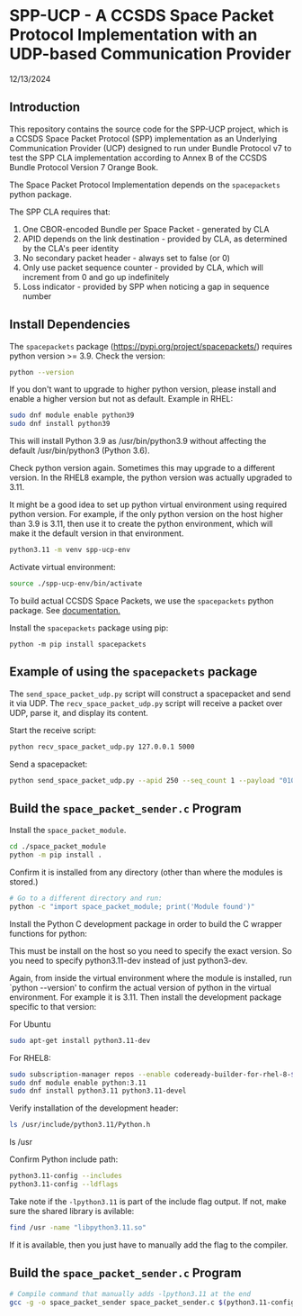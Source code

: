 # SPP-UCP - A CCSDS Space Packet Protocol Implementation with an UDP-based Communication Provider

12/13/2024

## Introduction

This repository contains the source code for the SPP-UCP project, which is a CCSDS Space Packet Protocol (SPP) implementation as an Underlying Communication Provider (UCP) designed to run under Bundle Protocol v7 to test the SPP CLA implementation according to Annex B of the CCSDS Bundle Protocol Version 7 Orange Book. 

The Space Packet Protocol Implementation depends on the `spacepackets` python package.

The SPP CLA requires that:

1. One CBOR-encoded Bundle per Space Packet - generated by CLA
2. APID depends on the link destination - provided by CLA, as determined by the CLA's peer identity
3. No secondary packet header - always set to false (or 0)
4. Only use packet sequence counter - provided by CLA, which will increment from 0 and go up indefinitely
5. Loss indicator - provided by SPP when noticing a gap in sequence number

## Install Dependencies

The `spacepackets` package (https://pypi.org/project/spacepackets/) requires python version >= 3.9. Check the version:

```bash
python --version
```

If you don't want to upgrade to higher python version, please install and enable a higher version but not as default. Example in RHEL:

```bash
sudo dnf module enable python39
sudo dnf install python39
```
This will install Python 3.9 as /usr/bin/python3.9 without affecting the default /usr/bin/python3 (Python 3.6).

Check python version again. Sometimes this may upgrade to a different version. In the RHEL8 example, the python version was actually upgraded to 3.11.

It might be a good idea to set up python virtual environment using required python version. For example, if the only python version on the host higher than 3.9 is 3.11, then use it to create the python environment, which will make it the default version in that environment.

```bash
python3.11 -m venv spp-ucp-env
```

Activate virtual environment:

```bash
source ./spp-ucp-env/bin/activate
```

To build actual CCSDS Space Packets, we use the `spacepackets` python package. See [documentation.](https://spacepackets.readthedocs.io/en/latest/examples.html)

Install the `spacepackets` package using pip: 

```
python -m pip install spacepackets
```

## Example of using the `spacepackets` package

The `send_space_packet_udp.py` script will construct a spacepacket and send it via UDP. The `recv_space_packet_udp.py` script will receive a packet over UDP, parse it, and display its content.

Start the receive script:

```bash
python recv_space_packet_udp.py 127.0.0.1 5000
```

Send a spacepacket:

```bash
python send_space_packet_udp.py --apid 250 --seq_count 1 --payload "01020304" 127.0.0.1 5000
```

## Build the `space_packet_sender.c` Program

Install the `space_packet_module`.

``` bash
cd ./space_packet_module
python -m pip install .
```

Confirm it is installed from any directory (other than where the modules is stored.)

```bash
# Go to a different directory and run:
python -c "import space_packet_module; print('Module found')"
```

Install the Python C development package in order to  build the C wrapper functions for python:

This must be install on the host so you need to specify the exact version. So you need to specify python3.11-dev instead of just python3-dev.

Again, from inside the virtual environment where the module is installed, run `python --version' to confirm the actual version of python in the virtual environment. For example it is 3.11. Then install the development package specific to that version:

For Ubuntu
```bash
sudo apt-get install python3.11-dev
```

For RHEL8:
```bash
sudo subscription-manager repos --enable codeready-builder-for-rhel-8-$(arch)-rpms
sudo dnf module enable python:3.11
sudo dnf install python3.11 python3.11-devel
```

Verify installation of the development header:

```bash
ls /usr/include/python3.11/Python.h
```
ls /usr

Confirm Python include path:

```bash
python3.11-config --includes
python3.11-config --ldflags
```

Take note if the `-lpython3.11` is part of the include flag output. If not, make sure the shared library is avilable:

```bash
find /usr -name "libpython3.11.so"
```

If it is available, then you just have to manually add the flag to the compiler.

## Build the `space_packet_sender.c` Program

```bash
# Compile command that manually adds -lpython3.11 at the end
gcc -g -o space_packet_sender space_packet_sender.c $(python3.11-config --includes) $(python3.11-config --ldflags) $(python3.11-config --libs) -lpython3.11
```





